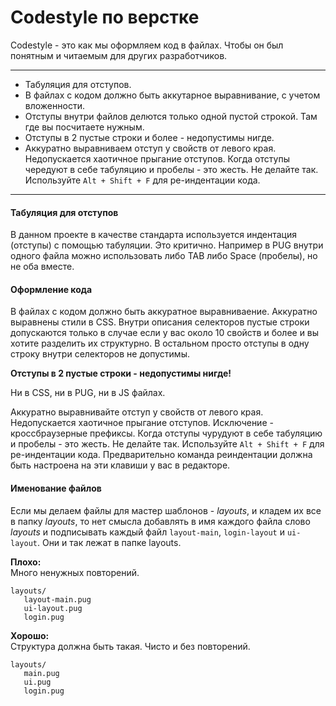 # Codestyle по верстке

Codestyle - это как мы оформляем код в файлах. Чтобы он был понятным и читаемым для других разработчиков.

______________________

* Табуляция для отступов.
* В файлах с кодом должно быть аккутарное выравнивание, с учетом вложенности.
* Отступы внутри файлов делются только одной пустой строкой. Там где вы посчитаете нужным.
* Отступы  в 2 пустые  строки и более - недопустимы  нигде.        
* Аккуратно выравниваем отступ у свойств от левого края. Недопускается хаотичное прыгание отступов. Когда отступы чередуют в себе табуляцию и пробелы - это жесть. Не делайте так. Используйте `Alt + Shift + F` для ре-индентации кода.     

______________________

#### Табуляция для отступов

В данном проекте в качестве стандарта используется индентация (отступы) с помощью табуляции. Это критично. Например в PUG внутри одного файла можно использовать либо TAB либо Space (пробелы), но не оба вместе.

#### Оформление кода

В файлах с кодом должно быть аккуратное выравниваение. Аккуратно выравнены стили в CSS. Внутри описания селекторов пустые строки допускаются только в случае если у вас около 10 свойств и более и вы хотите разделить их структурно. 
В остальном просто отступы в одну строку внутри селекторов не допустимы.          

**Отступы в 2 пустые строки - недопустимы нигде!**        

Ни в CSS, ни в PUG, ни в JS файлах.    

Аккуратно выравнивайте отступ у свойств от левого края. Недопускается хаотичное прыгание отступов. Исключение - кроссбраузерные префиксы.  Когда отступы чурудуют в себе табуляцию и пробелы - это жесть. Не делайте так. Используйте `Alt + Shift + F` для ре-индентации кода. Предварительно команда реиндентации должна быть настроена на эти клавиши у вас в редакторе.     

####  Именование файлов

Если мы делаем файлы для мастер шаблонов - *layouts*, и кладем их все в папку *layouts*, то нет смысла добавлять в имя каждого файла слово *layouts* и подписывать каждый файл `layout-main`, `login-layout` и `ui-layout`. Они и так лежат в папке layouts.

**Плохо:**          
Много ненужных повторений.
```
layouts/
   layout-main.pug
   ui-layout.pug
   login.pug 
```

**Хорошо:**      
Структура должна быть такая. Чисто и без повторений.
```
layouts/
   main.pug
   ui.pug
   login.pug 
```
